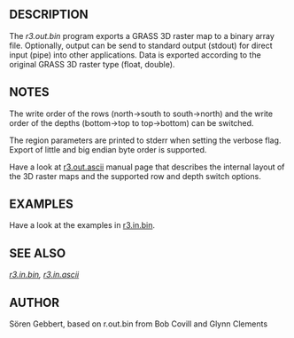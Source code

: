 <h2>DESCRIPTION</h2>

The <em>r3.out.bin</em> program exports a GRASS 3D raster map to a binary array
file. Optionally, output can be send to standard output (stdout) for direct
input (pipe) into other applications. Data is exported according to the
original GRASS 3D raster type (float, double).

<h2>NOTES</h2>

The write order of the rows (north-&gt;south to south-&gt;north) and
the write order of the depths (bottom-&gt;top to top-&gt;bottom) can be switched.
<p>
The region parameters are printed to stderr when setting the verbose flag.
Export of little and big endian byte order is supported.
<p>
Have a look at <a href="r3.out.ascii.html">r3.out.ascii</a> manual page that
describes the internal layout of the 3D raster maps and the supported
row and depth switch options.

<h2>EXAMPLES</h2>

Have a look at the examples in <a href="r3.in.bin.html">r3.in.bin</a>.

<h2>SEE ALSO</h2>

<em>
<a href="r3.in.bin.html">r3.in.bin</a>,
<a href="r3.in.ascii.html">r3.in.ascii</a>
</em>

<h2>AUTHOR</h2>

S&ouml;ren Gebbert, based on r.out.bin from Bob Covill and Glynn Clements
